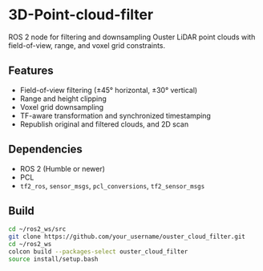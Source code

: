 # 3D-Point-cloud-filter
ROS 2 node for filtering and downsampling Ouster LiDAR point clouds with field-of-view, range, and voxel grid constraints.

## Features

- Field-of-view filtering (±45° horizontal, ±30° vertical)
- Range and height clipping
- Voxel grid downsampling
- TF-aware transformation and synchronized timestamping
- Republish original and filtered clouds, and 2D scan

## Dependencies

- ROS 2 (Humble or newer)
- PCL
- `tf2_ros`, `sensor_msgs`, `pcl_conversions`, `tf2_sensor_msgs`

## Build

```bash
cd ~/ros2_ws/src
git clone https://github.com/your_username/ouster_cloud_filter.git
cd ~/ros2_ws
colcon build --packages-select ouster_cloud_filter
source install/setup.bash
